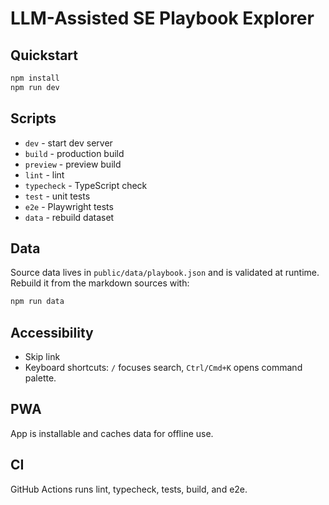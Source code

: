 # LLM-Assisted SE Playbook Explorer

## Quickstart

```bash
npm install
npm run dev
```

## Scripts

- `dev` - start dev server
- `build` - production build
- `preview` - preview build
- `lint` - lint
- `typecheck` - TypeScript check
- `test` - unit tests
- `e2e` - Playwright tests
- `data` - rebuild dataset

## Data

Source data lives in `public/data/playbook.json` and is validated at runtime.
Rebuild it from the markdown sources with:

```bash
npm run data
```

## Accessibility

- Skip link
- Keyboard shortcuts: `/` focuses search, `Ctrl/Cmd+K` opens command palette.

## PWA

App is installable and caches data for offline use.

## CI

GitHub Actions runs lint, typecheck, tests, build, and e2e.
